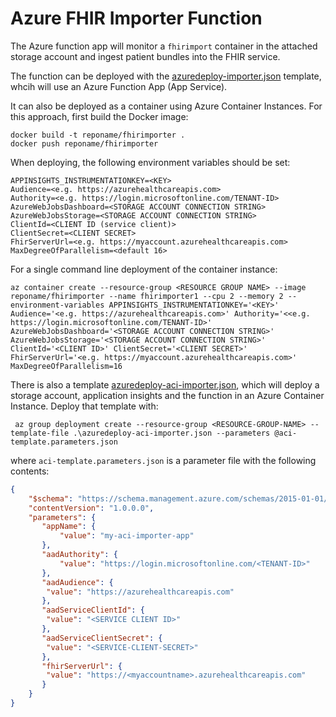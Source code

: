 # Azure FHIR Importer Function

The Azure function app will monitor a `fhirimport` container in the attached storage account and ingest patient bundles into the FHIR service.

The function can be deployed with the [azuredeploy-importer.json](../../deploy/templates/azuredeploy-importer.json) template, whcih will use an Azure Function App (App Service).

It can also be deployed as a container using Azure Container Instances. For this approach, first build the Docker image:

```
docker build -t reponame/fhirimporter .
docker push reponame/fhirimporter
```

When deploying, the following environment variables should be set:

```
APPINSIGHTS_INSTRUMENTATIONKEY=<KEY>
Audience=<e.g. https://azurehealthcareapis.com>
Authority=<e.g. https://login.microsoftonline.com/TENANT-ID>
AzureWebJobsDashboard=<STORAGE ACCOUNT CONNECTION STRING>
AzureWebJobsStorage=<STORAGE ACCOUNT CONNECTION STRING>
ClientId=<CLIENT ID (service client)>
ClientSecret=<CLIENT SECRET>
FhirServerUrl=<e.g. https://myaccount.azurehealthcareapis.com>
MaxDegreeOfParallelism=<default 16>	
```

For a single command line deployment of the container instance:

```
az container create --resource-group <RESOURCE GROUP NAME> --image reponame/fhirimporter --name fhirimporter1 --cpu 2 --memory 2 --environment-variables APPINSIGHTS_INSTRUMENTATIONKEY='<KEY>' Audience='<e.g. https://azurehealthcareapis.com>' Authority='<<e.g. https://login.microsoftonline.com/TENANT-ID>' AzureWebJobsDashboard='<STORAGE ACCOUNT CONNECTION STRING>' AzureWebJobsStorage='<STORAGE ACCOUNT CONNECTION STRING>' ClientId='<CLIENT ID>' ClientSecret='<CLIENT SECRET>' FhirServerUrl='<e.g. https://myaccount.azurehealthcareapis.com>' MaxDegreeOfParallelism=16
```

There is also a template [azuredeploy-aci-importer.json](../../deploy/templates/azuredeploy-aci-importer.json), which will deploy a storage account, application insights and the function in an Azure Container Instance. Deploy that template with:

```
 az group deployment create --resource-group <RESOURCE-GROUP-NAME> --template-file .\azuredeploy-aci-importer.json --parameters @aci-template.parameters.json
```

where `aci-template.parameters.json` is a parameter file with the following contents:

```json
{
    "$schema": "https://schema.management.azure.com/schemas/2015-01-01/deploymentParameters.json#",
    "contentVersion": "1.0.0.0",
    "parameters": {
       "appName": {
           "value": "my-aci-importer-app"
       },
       "aadAuthority": {
           "value": "https://login.microsoftonline.com/<TENANT-ID>"
       },
       "aadAudience": {
        "value": "https://azurehealthcareapis.com"
       },
       "aadServiceClientId": {
        "value": "<SERVICE CLIENT ID>"
       },
       "aadServiceClientSecret": {
        "value": "<SERVICE-CLIENT-SECRET>"
       },
       "fhirServerUrl": {
        "value": "https://<myaccountname>.azurehealthcareapis.com"
       }
    }
}
```

